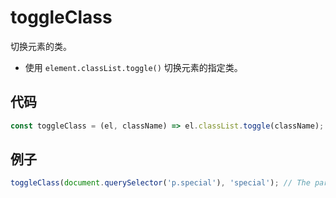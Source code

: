 # toggleClass

切换元素的类。

- 使用 `element.classList.toggle()` 切换元素的指定类。

## 代码

```js
const toggleClass = (el, className) => el.classList.toggle(className);
```

## 例子

```js
toggleClass(document.querySelector('p.special'), 'special'); // The paragraph will not have the 'special' class anymore
```
